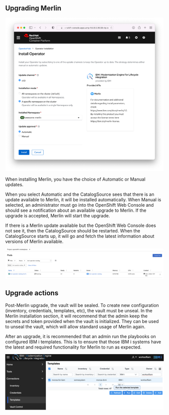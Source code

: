 
## Upgrading Merlin

![](../../images/osc/osc-8.png)

When installing Merlin, you have the choice of Automatic or Manual updates.

When you select Automatic and the CatalogSource sees that there is an update available to Merlin, it will be installed automatically. When Manual is selected, an administrator must go into the OpenShift Web Console and should see a notification about an available upgrade to Merlin. If the upgrade is accepted, Merlin will start the upgrade.

If there is a Merlin update available but the OpenShift Web Console does not see it, then the CatalogSource should be restarted. When the CatalogSource starts up, it will go and fetch the latest information about versions of Merlin available.

![](../../images/osc/catalog-view.png)

## Upgrade actions

Post-Merlin upgrade, the vault will be sealed. To create new configuration (inventory, credentials, templates, etc), the vault must be unseal. In the Merlin installation section, it will recommend that the admin keep the secrets and token provided when the vault is initialized. They can be used to unseal the vault, which will allow standard usage of Merlin again.

After an upgrade, it is recommended that an admin run the playbooks on configured IBM i templates. This is to ensure that those IBM i systems have the latest and required functionality for Merlin to run as expected.

![](../../images/home/home-6.png)